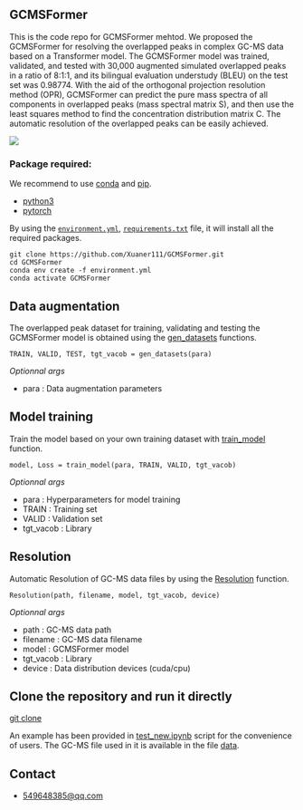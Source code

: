 ## GCMSFormer

This is the code repo for GCMSFormer mehtod. We proposed the GCMSFormer for resolving the overlapped peaks in complex 
GC-MS data based on a Transformer model. The GCMSFormer model was trained, validated, and tested with 30,000 augmented 
simulated overlapped peaks in a ratio of 8:1:1, and its bilingual evaluation understudy (BLEU) on the test set was 0.98774. 
With the aid of the orthogonal projection resolution method (OPR), GCMSFormer can predict the pure mass spectra of all 
components in overlapped peaks (mass spectral matrix S), and then use the least squares method to find the concentration 
distribution matrix C. The automatic resolution of the overlapped peaks can be easily achieved.

![](https://github.com/Xuaner111/GCMSFormer/blob/master/workflow.png)

### Package required:
We recommend to use [conda](https://conda.io/docs/user-guide/install/download.html) and [pip](https://pypi.org/project/pip/).
- [python3](https://www.python.org/)
- [pytorch](https://pytorch.org/) 

By using the [`environment.yml`](https://github.com/Xuaner111/GCMSFormer/blob/master/environment.yml), [`requirements.txt`](https://github.com/Xuaner111/GCMSFormer/blob/master/requirements.txt) file, it will install all the required packages.

    git clone https://github.com/Xuaner111/GCMSFormer.git
    cd GCMSFormer
    conda env create -f environment.yml
    conda activate GCMSFormer
    
## Data augmentation

The overlapped peak dataset for training, validating and testing the GCMSFormer model is obtained using the [gen_datasets](https://github.com/Xuaner111/GCMSFormer/blob/master/GCMSFormer/da.py#L248) functions.

    TRAIN, VALID, TEST, tgt_vacob = gen_datasets(para)

*Optionnal args*
- para : Data augmentation parameters 

## Model training
Train the model based on your own training dataset with [train_model](https://github.com/Xuaner111/GCMSFormer/blob/master/GCMSFormer/GCMSformer.py#L428) function.

    model, Loss = train_model(para, TRAIN, VALID, tgt_vacob)

*Optionnal args*
- para : Hyperparameters for model training
- TRAIN : Training set
- VALID : Validation set
- tgt_vacob : Library

## Resolution

Automatic Resolution of GC-MS data files by using the [Resolution](https://github.com/Xuaner111/GCMSFormer/blob/master/GCMSFormer/Resolution.py#L49) function.

    Resolution(path, filename, model, tgt_vacob, device)
    
*Optionnal args*
- path : GC-MS data path
- filename : GC-MS data filename
- model : GCMSFormer model
- tgt_vacob : Library
- device : Data distribution devices (cuda/cpu)

## Clone the repository and run it directly
[git clone](https://github.com/Xuaner111/GCMSFormer)

An example has been provided in [test_new.ipynb](https://github.com/Xuaner111/GCMSFormer/blob/master/test_new.ipynb) 
script for the convenience of users. The GC-MS file used in it is available in the file [data](https://github.com/Xuaner111/GCMSFormer/tree/master/data).

## Contact
- 549648385@qq.com
